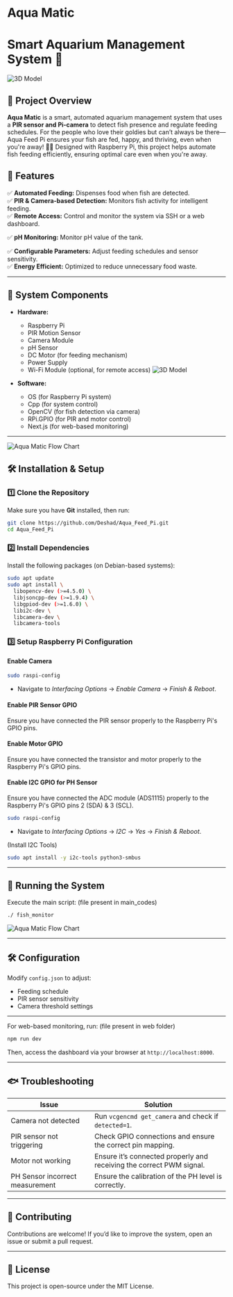 # Aqua Matic  
# **Smart Aquarium Management System** 🐠
![3D Model](images/povAqua.jpeg) 

## **📌 Project Overview**  
**Aqua Matic** is a smart, automated aquarium management system that uses a **PIR sensor and Pi-camera** to detect fish presence and regulate feeding schedules. 
For the people who love their goldies but can’t always be there—Aqua Feed Pi ensures your fish are fed, happy, and thriving, even when you're away! 🐠✨
Designed with Raspberry Pi, this project helps automate fish feeding efficiently, ensuring optimal care even when you're away.  

## **🚀 Features**  
✅ **Automated Feeding:** Dispenses food when fish are detected.  
✅ **PIR & Camera-based Detection:** Monitors fish activity for intelligent feeding.  
✅ **Remote Access:** Control and monitor the system via SSH or a web dashboard.

✅ **pH Monitoring:** Monitor pH value of the tank. 

✅ **Configurable Parameters:** Adjust feeding schedules and sensor sensitivity.  
✅ **Energy Efficient:** Optimized to reduce unnecessary food waste.  

---

## **🔧 System Components**  

- **Hardware:**  
  - Raspberry Pi  
  - PIR Motion Sensor  
  - Camera Module
  - pH Sensor    
  - DC Motor (for feeding mechanism)  
  - Power Supply  
  - Wi-Fi Module (optional, for remote access)
    ![3D Model](Project%20Details/Schematic_Diagram.png)

- **Software:**
  - OS (for Raspberry Pi system)
  - Cpp (for system control)  
  - OpenCV (for fish detection via camera)  
  - RPi.GPIO (for PIR and  motor control)  
  - Next.js (for web-based monitoring)  

---
![Aqua Matic Flow Chart](images/Aqua_Diag.png) 

## **🛠 Installation & Setup**  

### **1️⃣ Clone the Repository**  
Make sure you have **Git** installed, then run:  

```bash
git clone https://github.com/Deshad/Aqua_Feed_Pi.git
cd Aqua_Feed_Pi
```

### **2️⃣ Install Dependencies**  
Install the following packages (on Debian-based systems):

```bash
sudo apt update
sudo apt install \
  libopencv-dev (>=4.5.0) \
  libjsoncpp-dev (>=1.9.4) \
  libgpiod-dev (>=1.6.0) \
  libi2c-dev \
  libcamera-dev \
  libcamera-tools
```
### **3️⃣ Setup Raspberry Pi Configuration**  

#### **Enable Camera**  

```bash
sudo raspi-config
```
- Navigate to *Interfacing Options* → *Enable Camera* → *Finish & Reboot*.  

#### **Enable PIR Sensor GPIO**  
Ensure you have connected the PIR sensor properly to the Raspberry Pi's GPIO pins.  

#### **Enable Motor GPIO**  
Ensure you have connected the transistor and motor properly to the Raspberry Pi's GPIO pins.  

#### **Enable I2C GPIO for PH Sensor**  
Ensure you have connected the ADC module (ADS1115) properly to the Raspberry Pi's GPIO pins 2 (SDA) & 3 (SCL).  
```bash
sudo raspi-config
```
- Navigate to *Interfacing Options* → *I2C* → *Yes* → *Finish & Reboot*.

(Install I2C Tools)
```bash
sudo apt install -y i2c-tools python3-smbus
```
---

## **🚀 Running the System**  

Execute the main script:  (file present in main_codes)

```bash
./ fish_monitor
```
![Aqua Matic Flow Chart](images/fish_detection.jpg) 

---

## **🛠 Configuration**  

Modify `config.json` to adjust:  
- Feeding schedule  
- PIR sensor sensitivity  
- Camera threshold settings  

---

For web-based monitoring, run:  (file present in web folder)

```bash
npm run dev
```
Then, access the dashboard via your browser at `http://localhost:8000`.  

---

## **🐟 Troubleshooting**  

| Issue | Solution |
|--------|----------|
| Camera not detected | Run `vcgencmd get_camera` and check if `detected=1`. |
| PIR sensor not triggering | Check GPIO connections and ensure the correct pin mapping. |
| Motor not working | Ensure it’s connected properly and receiving the correct PWM signal. |
| PH Sensor incorrect measurement | Ensure the calibration of the PH level is correctly. |

---

## **🤝 Contributing**  

Contributions are welcome! If you’d like to improve the system, open an issue or submit a pull request.  

---

## **📜 License**  

This project is open-source under the MIT License.  



